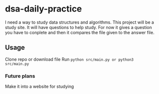 # dsa-daily-practice

I need a way to study data structures and algorithms. This project will be a study site. It will have questions to help study.
For now it gives a question you have to conplete and then it compares the file given to the answer file.

## Usage
Clone repo or download file
Run ``` python src/main.py or python3 src/main.py ```

### Future plans
Make it into a website for studying
